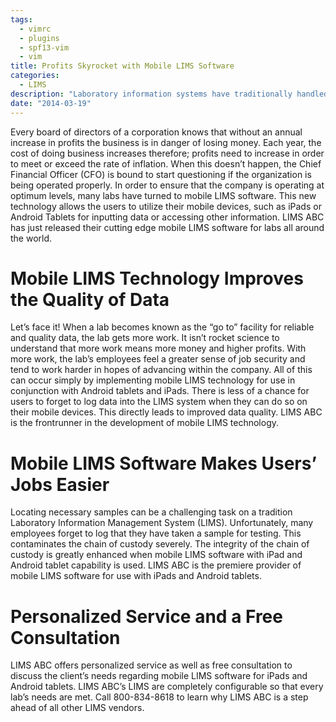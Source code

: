 ```yaml
---
tags:
  - vimrc
  - plugins
  - spf13-vim
  - vim
title: Profits Skyrocket with Mobile LIMS Software
categories:
  - LIMS
description: "Laboratory information systems have traditionally handled only the management and "
date: "2014-03-19"
---
```


Every board of directors of a corporation knows that without an annual increase in profits the business is in danger of losing money. Each year, the cost of doing business increases therefore; profits need to increase in order to meet or exceed the rate of inflation. When this doesn’t happen, the Chief Financial Officer (CFO) is bound to start questioning if the organization is being operated properly. In order to ensure that the company is operating at optimum levels, many labs have turned to mobile LIMS software. This new technology allows the users to utilize their mobile devices, such as iPads or Android Tablets for inputting data or accessing other information. LIMS ABC has just released their cutting edge mobile LIMS software for labs all around the world.

 

# Mobile LIMS Technology Improves the Quality of Data

Let’s face it! When a lab becomes known as the “go to” facility for reliable and quality data, the lab gets more work. It isn’t rocket science to understand that more work means more money and higher profits. With more work, the lab’s employees feel a greater sense of job security and tend to work harder in hopes of advancing within the company. All of this can occur simply by implementing mobile LIMS technology for use in conjunction with Android tablets and iPads. There is less of a chance for users to forget to log data into the LIMS system when they can do so on their mobile devices. This directly leads to improved data quality. LIMS ABC is the frontrunner in the development of mobile LIMS technology.

# Mobile LIMS Software Makes Users’ Jobs Easier

Locating necessary samples can be a challenging task on a tradition Laboratory Information Management System (LIMS). Unfortunately, many employees forget to log that they have taken a sample for testing. This contaminates the chain of custody severely. The integrity of the chain of custody is greatly enhanced when mobile LIMS software with iPad and Android tablet capability is used. LIMS ABC is the premiere provider of mobile LIMS software for use with iPads and Android tablets.

# Personalized Service and a Free Consultation

LIMS ABC offers personalized service as well as free consultation to discuss the client’s needs regarding mobile LIMS software for iPads and Android tablets. LIMS ABC’s LIMS are completely configurable so that every lab’s needs are met. Call 800-834-8618 to learn why LIMS ABC is a step ahead of all other LIMS vendors.